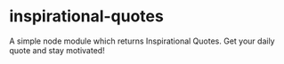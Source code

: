 # inspirational-quotes
A simple node module which returns Inspirational Quotes. Get your daily quote and stay motivated!
